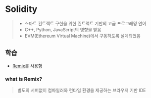 # Solidity
> - 스마트 컨트랙트 구현을 위한 컨트랙트 기반의 고급 프로그래밍 언어
> - C++, Python, JavaScript의 영향을 받음
> - EVM(Ethereum Virtual Machine)에서 구동하도록 설계되었음

## 학습
- [Remix](https://remix.ethereum.org/)를 사용함

### what is Remix?
> 별도의 서버없이 컴파일러와 런타임 환경을 제공하는 브라우저 기반 IDE

